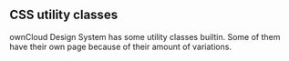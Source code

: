 ## CSS utility classes

ownCloud Design System has some utility classes builtin. Some of them
have their own page because of their amount of variations.
